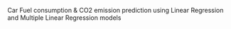 Car Fuel consumption & CO2 emission prediction using Linear Regression and Multiple Linear Regression models
